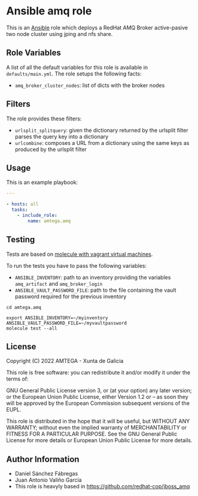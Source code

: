# Ansible amq role

This is an [Ansible](http://www.ansible.com) role which deploys a RedHat AMQ Broker active-pasive two node cluster using jping and nfs share.

## Role Variables

A list of all the default variables for this role is available in `defaults/main.yml`. The role setups the following facts:

- `amq_broker_cluster_nodes`: list of dicts with the broker nodes

## Filters

The role provides these filters:

- `urlsplit_splitquery`: given the dictionary returned by the urlsplit filter parses the query key into a dictionary
- `urlcombine`: composes a URL from a dictionary using the same keys as produced by the urlsplit filter

## Usage

This is an example playbook:

```yaml
---

- hosts: all
  tasks:
    - include_role:
        name: amtega.amq
```

## Testing

Tests are based on [molecule with vagrant virtual machines](https://molecule.readthedocs.io/en/latest/installation.html).

To run the tests you have to pass the following variables:

- `ANSIBLE_INVENTORY`: path to an inventory providing the variables `amq_artifact` and `amq_broker_login`
- `ANSIBLE_VAULT_PASSWORD_FILE`: path to the file containing the vault password required for the previous inventory

```shell
cd amtega.amq

export ANSIBLE_INVENTORY=~/myinventory ANSIBLE_VAULT_PASSWORD_FILE=~/myvaultpassword
molecule test --all
```

## License

Copyright (C) 2022 AMTEGA - Xunta de Galicia

This role is free software: you can redistribute it and/or modify it under the terms of:

GNU General Public License version 3, or (at your option) any later version; or the European Union Public License, either Version 1.2 or – as soon they will be approved by the European Commission ­subsequent versions of the EUPL.

This role is distributed in the hope that it will be useful, but WITHOUT ANY WARRANTY; without even the implied warranty of MERCHANTABILITY or FITNESS FOR A PARTICULAR PURPOSE.  See the GNU General Public License for more details or European Union Public License for more details.

## Author Information

- Daniel Sánchez Fábregas
- Juan Antonio Valiño García
- This role is heavyly based in https://github.com/redhat-cop/jboss_amq
